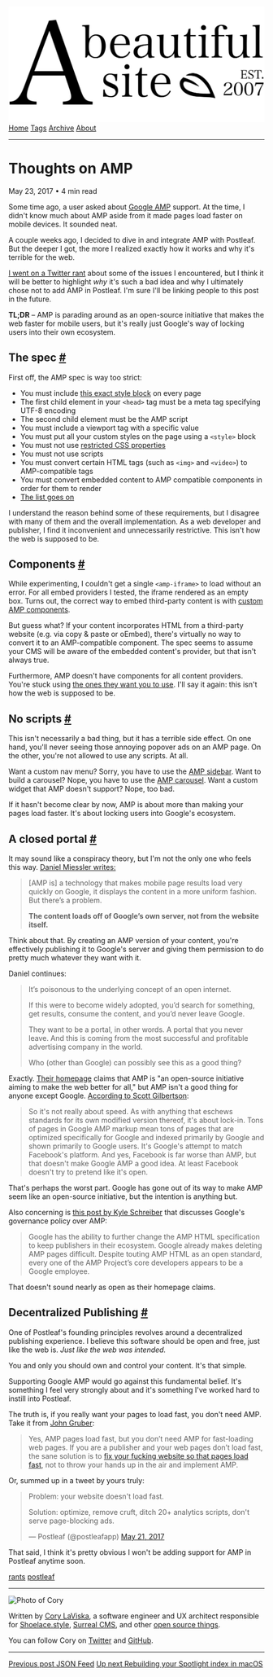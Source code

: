 <a href="../../index.html" class="header-link"><img src="../../images/logos/wordmark.svg" alt="A Beautiful Site" class="wordmark" /></a> <a href="../../index.html" class="nav-item">Home</a> <a href="../../tags/index.html" class="nav-item">Tags</a> <a href="../index.html" class="nav-item">Archive</a> <a href="../../about/index.html" class="nav-item">About</a>

------------------------------------------------------------------------

Thoughts on AMP
===============

May 23, 2017 • 4 min read

Some time ago, a user asked about [Google AMP](https://www.ampproject.org/) support. At the time, I didn't know much about AMP aside from it made pages load faster on mobile devices. It sounded neat.

A couple weeks ago, I decided to dive in and integrate AMP with Postleaf. But the deeper I got, the more I realized exactly how it works and why it's terrible for the web.

[I went on a Twitter rant](https://twitter.com/postleafapp/status/863123916126081029) about some of the issues I encountered, but I think it will be better to highlight *why* it's such a bad idea and why I ultimately chose not to add AMP in Postleaf. I'm sure I'll be linking people to this post in the future.

**TL;DR** – AMP is parading around as an open-source initiative that makes the web faster for mobile users, but it's really just Google's way of locking users into their own ecosystem.

The spec <a href="#the-spec" class="direct-link">#</a>
------------------------------------------------------

First off, the AMP spec is way too strict:

-   You must include [this exact style block](https://www.ampproject.org/docs/tutorials/create/basic_markup) on every page
-   The first child element in your `<head>` tag must be a meta tag specifying UTF-8 encoding
-   The second child element must be the AMP script
-   You must include a viewport tag with a specific value
-   You must put all your custom styles on the page using a `<style>` block
-   You must not use [restricted CSS properties](https://www.ampproject.org/docs/guides/responsive/style_pages#disallowed-styles)
-   You must not use scripts
-   You must convert certain HTML tags (such as `<img>` and `<video>`) to AMP-compatible tags
-   You must convert embedded content to AMP compatible components in order for them to render
-   [The list goes on](https://www.ampproject.org/docs/tutorials/create/basic_markup)

I understand the reason behind some of these requirements, but I disagree with many of them and the overall implementation. As a web developer and publisher, I find it inconvenient and unnecessarily restrictive. This isn't how the web is supposed to be.

Components <a href="#components" class="direct-link">#</a>
----------------------------------------------------------

While experimenting, I couldn't get a single `<amp-iframe>` to load without an error. For all embed providers I tested, the iframe rendered as an empty box. Turns out, the correct way to embed third-party content is with [custom AMP components](https://ampbyexample.com/#components).

But guess what? If your content incorporates HTML from a third-party website (e.g. via copy & paste or oEmbed), there's virtually no way to convert it to an AMP-compatible component. The spec seems to assume your CMS will be aware of the embedded content's provider, but that isn't always true.

Furthermore, AMP doesn't have components for all content providers. You're stuck using [the ones they want you to use](https://ampbyexample.com/#components). I'll say it again: this isn't how the web is supposed to be.

No scripts <a href="#no-scripts" class="direct-link">#</a>
----------------------------------------------------------

This isn't necessarily a bad thing, but it has a terrible side effect. On one hand, you'll never seeing those annoying popover ads on an AMP page. On the other, you're not allowed to use any scripts. At all.

Want a custom nav menu? Sorry, you have to use the [AMP sidebar](https://ampbyexample.com/components/amp-sidebar/). Want to build a carousel? Nope, you have to use the [AMP carousel](https://ampbyexample.com/components/amp-carousel/). Want a custom widget that AMP doesn't support? Nope, too bad.

If it hasn't become clear by now, AMP is about more than making your pages load faster. It's about locking users into Google's ecosystem.

A closed portal <a href="#a-closed-portal" class="direct-link">#</a>
--------------------------------------------------------------------

It may sound like a conspiracy theory, but I'm not the only one who feels this way. [Daniel Miessler writes:](https://danielmiessler.com/blog/google-amp-not-good-thing/)

> \[AMP is\] a technology that makes mobile page results load very quickly on Google, it displays the content in a more uniform fashion. But there’s a problem.
>
> **The content loads off of Google’s own server, not from the website itself.**

Think about that. By creating an AMP version of your content, you're effectively publishing it to Google's server and giving them permission to do pretty much whatever they want with it.

Daniel continues:

> It’s poisonous to the underlying concept of an open internet.
>
> If this were to become widely adopted, you’d search for something, get results, consume the content, and you’d never leave Google.
>
> They want to be a portal, in other words. A portal that you never leave. And this is coming from the most successful and profitable advertising company in the world.
>
> Who (other than Google) can possibly see this as a good thing?

Exactly. [Their homepage](https://www.ampproject.org/) claims that AMP is "an open-source initiative aiming to make the web better for all," but AMP isn't a good thing for anyone except Google. [According to Scott Gilbertson](https://www.theregister.co.uk/2017/05/19/open_source_insider_google_amp_bad_bad_bad/):

> So it's not really about speed. As with anything that eschews standards for its own modified version thereof, it's about lock-in. Tons of pages in Google AMP markup mean tons of pages that are optimized specifically for Google and indexed primarily by Google and shown primarily to Google users. It's Google's attempt to match Facebook's platform. And yes, Facebook is far worse than AMP, but that doesn't make Google AMP a good idea. At least Facebook doesn't try to pretend like it's open.

That's perhaps the worst part. Google has gone out of its way to make AMP seem like an open-source initiative, but the intention is anything but.

Also concerning is [this post by Kyle Schreiber](https://80x24.net/post/the-problem-with-amp/) that discusses Google's governance policy over AMP:

> Google has the ability to further change the AMP HTML specification to keep publishers in their ecosystem. Google already makes deleting AMP pages difficult. Despite touting AMP HTML as an open standard, every one of the AMP Project’s core developers appears to be a Google employee.

That doesn't sound nearly as open as their homepage claims.

Decentralized Publishing <a href="#decentralized-publishing" class="direct-link">#</a>
--------------------------------------------------------------------------------------

One of Postleaf's founding principles revolves around a decentralized publishing experience. I believe this software should be open and free, just like the web is. *Just like the web was intended.*

You and only you should own and control your content. It's that simple.

Supporting Google AMP would go against this fundamental belief. It's something I feel very strongly about and it's something I've worked hard to instill into Postleaf.

The truth is, if you really want your pages to load fast, you don't need AMP. Take it from [John Gruber](https://daringfireball.net/linked/2017/05/20/gilbertson-amp):

> Yes, AMP pages load fast, but you don’t need AMP for fast-loading web pages. If you are a publisher and your web pages don’t load fast, the sane solution is to [fix your fucking website so that pages load fast](http://idlewords.com/amp_static.html), not to throw your hands up in the air and implement AMP.

Or, summed up in a tweet by yours truly:

> Problem: your website doesn't load fast.
>
> Solution: optimize, remove cruft, ditch 20+ analytics scripts, don't serve page-blocking ads.
>
> — Postleaf (@postleafapp) [May 21, 2017](https://twitter.com/postleafapp/status/866086420703784960)

That said, I think it's pretty obvious I won't be adding support for AMP in Postleaf anytime soon.

<a href="../../tags/rants/index.html" class="post-tag">rants</a> <a href="../../tags/postleaf/index.html" class="post-tag">postleaf</a>

------------------------------------------------------------------------

<img src="http://0.gravatar.com/avatar/bf1b3b95fd5b096a3592247c29667b33?s=512" alt="Photo of Cory" class="avatar avatar-small" />

Written by [Cory LaViska](../../index-4.html), a software engineer and UX architect responsible for [Shoelace.style](https://shoelace.style/), [Surreal CMS](https://www.surrealcms.com/), and other [open source things](https://github.com/claviska).

You can follow Cory on [Twitter](https://twitter.com/bgooonz) and [GitHub](https://github.com/claviska).

------------------------------------------------------------------------

<a href="../json-feed/index.html" class="post-nav-previous"><span class="small">Previous post</span> JSON Feed</a> <a href="../rebuilding-your-spotlight-index-in-macos/index.html" class="post-nav-next"><span class="small">Up next</span> Rebuilding your Spotlight index in macOS</a>
